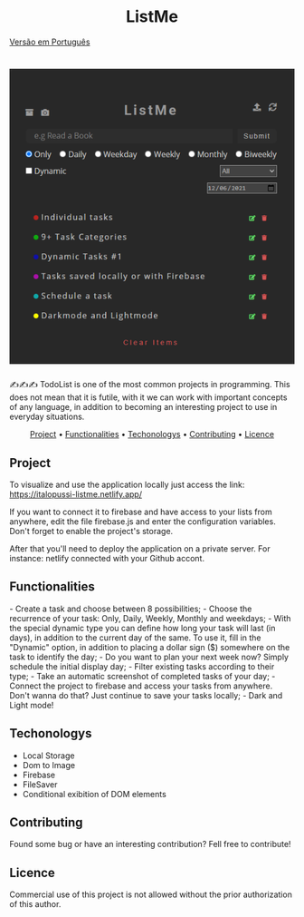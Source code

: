 <h1 align="center">ListMe</h1

<div align="right">
    <a href="https://github.com/ItaloPussi/simpleProjectsJS/blob/master/listMe/readme.pt.md">Versão em Português</a>
</div>

<h1 align="center">
  <img alt="Page screenshot" title="Page screenshot" src="../.github/listme-main.png" />
</h1>

<p>✍✍✍ TodoList is one of the most common projects in programming. This does not mean that it is futile, with it we can work with important concepts of any language, in addition to becoming an interesting project to use in everyday situations.</p>

<p align="center">
 <a href="#project">Project</a> •
 <a href="#functionalities">Functionalities</a> •
 <a href="#technologys">Techonologys</a> • 
 <a href="#contributing">Contributing</a> • 
 <a href="#license">Licence</a>
</p>

<h2 id="project">Project</h2>
<p>To visualize and use the application locally just access the link: <a href="https://italopussi-listme.netlify.app/">https://italopussi-listme.netlify.app/</a></p>
<p>If you want to connect it to firebase and have access to your lists from anywhere, edit the file firebase.js and enter the configuration variables. Don't forget to enable the project's storage.</p>
<p>After that you'll need to deploy the application on a private server. For instance: netlify connected with your Github accont.</p>

<h2 id="functionalities">Functionalities</h2>
    - Create a task and choose between 8 possibilities;
    - Choose the recurrence of your task: Only, Daily, Weekly, Monthly and weekdays;
    - With the special dynamic type you can define how long your task will last (in days), in addition to the current day of the same. To use it, fill in the "Dynamic" option, in addition to placing a dollar sign ($) somewhere on the task to identify the day;
    - Do you want to plan your next week now? Simply schedule the initial display day;
    - Filter existing tasks according to their type; 
    - Take an automatic screenshot of completed tasks of your day;
    - Connect the project to firebase and access your tasks from anywhere. Don't wanna do that? Just continue to save your tasks locally;
    - Dark and Light mode!

<h2 id="technologys">Techonologys</h2>
<ul>
    <li>Local Storage</li>
    <li>Dom to Image</li>
    <li>Firebase</li>
    <li>FileSaver</li>
    <li>Conditional exibition of DOM elements</li>
</ul>

<h2 id="contributing">Contributing</h2>
<p>Found some bug or have an interesting contribution? Fell free to contribute!</p>

<h2 id="license">Licence</h2>
<p>Commercial use of this project is not allowed without the prior authorization of this author.</p>
